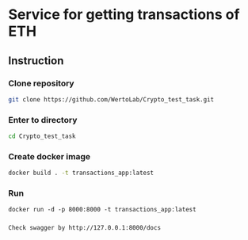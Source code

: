 # Service for getting transactions of ETH

## Instruction
### Clone repository
```bash
git clone https://github.com/WertoLab/Crypto_test_task.git
```

### Enter to directory
```bash
cd Crypto_test_task
```



### Create docker image
```bash
docker build . -t transactions_app:latest 
```

### Run
```
docker run -d -p 8000:8000 -t transactions_app:latest 
```
### 

```bash
Check swagger by http://127.0.0.1:8000/docs 
```